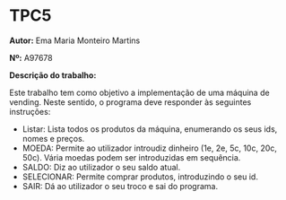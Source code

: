 # TPC5

**Autor:** Ema Maria Monteiro Martins

**Nº:** A97678

**Descrição do trabalho:**

Este trabalho tem como objetivo a implementação de uma máquina de vending. Neste sentido, o programa deve responder às seguintes instruções:
- Listar: Lista todos os produtos da máquina, enumerando os seus ids, nomes e preços.
- MOEDA: Permite ao utilizador introudiz dinheiro (1e, 2e, 5c, 10c, 20c, 50c). Vária moedas podem ser introduzidas em sequência.
- SALDO: Diz ao utilizador o seu saldo atual.
- SELECIONAR: Permite comprar produtos, introduzindo o seu id.
- SAIR: Dá ao utilizador o seu troco e sai do programa.
